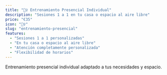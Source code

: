 ```yaml
---
title: "🏋️‍♀️ Entrenamiento Presencial Individual"
description: "Sesiones 1 a 1 en tu casa o espacio al aire libre"
price: "€35"
icon: "🏋️‍♀️"
slug: "entrenamiento-presencial"
features:
  - "Sesiones 1 a 1 personalizadas"
  - "En tu casa o espacio al aire libre"
  - "Atención completamente personalizada"
  - "Flexibilidad de horarios"
---
```


Entrenamiento presencial individual adaptado a tus necesidades y espacio.
